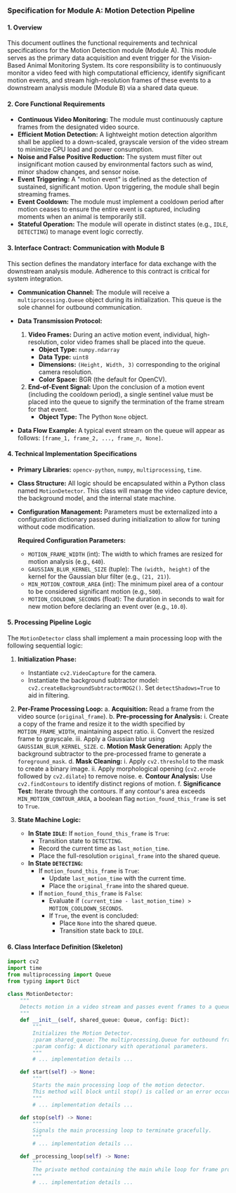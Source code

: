 ### **Specification for Module A: Motion Detection Pipeline**

#### **1. Overview**

This document outlines the functional requirements and technical specifications for the Motion Detection module (Module A). This module serves as the primary data acquisition and event trigger for the Vision-Based Animal Monitoring System. Its core responsibility is to continuously monitor a video feed with high computational efficiency, identify significant motion events, and stream high-resolution frames of these events to a downstream analysis module (Module B) via a shared data queue.

#### **2. Core Functional Requirements**

*   **Continuous Video Monitoring:** The module must continuously capture frames from the designated video source.
*   **Efficient Motion Detection:** A lightweight motion detection algorithm shall be applied to a down-scaled, grayscale version of the video stream to minimize CPU load and power consumption.
*   **Noise and False Positive Reduction:** The system must filter out insignificant motion caused by environmental factors such as wind, minor shadow changes, and sensor noise.
*   **Event Triggering:** A "motion event" is defined as the detection of sustained, significant motion. Upon triggering, the module shall begin streaming frames.
*   **Event Cooldown:** The module must implement a cooldown period after motion ceases to ensure the entire event is captured, including moments when an animal is temporarily still.
*   **Stateful Operation:** The module will operate in distinct states (e.g., `IDLE`, `DETECTING`) to manage event logic correctly.

#### **3. Interface Contract: Communication with Module B**

This section defines the mandatory interface for data exchange with the downstream analysis module. Adherence to this contract is critical for system integration.

*   **Communication Channel:** The module will receive a `multiprocessing.Queue` object during its initialization. This queue is the sole channel for outbound communication.
*   **Data Transmission Protocol:**
    1.  **Video Frames:** During an active motion event, individual, high-resolution, color video frames shall be placed into the queue.
        *   **Object Type:** `numpy.ndarray`
        *   **Data Type:** `uint8`
        *   **Dimensions:** `(Height, Width, 3)` corresponding to the original camera resolution.
        *   **Color Space:** BGR (the default for OpenCV).
    2.  **End-of-Event Signal:** Upon the conclusion of a motion event (including the cooldown period), a single sentinel value must be placed into the queue to signify the termination of the frame stream for that event.
        *   **Object Type:** The Python `None` object.

*   **Data Flow Example:** A typical event stream on the queue will appear as follows: `[frame_1, frame_2, ..., frame_n, None]`.

#### **4. Technical Implementation Specifications**

*   **Primary Libraries:** `opencv-python`, `numpy`, `multiprocessing`, `time`.
*   **Class Structure:** All logic should be encapsulated within a Python class named `MotionDetector`. This class will manage the video capture device, the background model, and the internal state machine.
*   **Configuration Management:** Parameters must be externalized into a configuration dictionary passed during initialization to allow for tuning without code modification.

    **Required Configuration Parameters:**
    *   `MOTION_FRAME_WIDTH` (int): The width to which frames are resized for motion analysis (e.g., `640`).
    *   `GAUSSIAN_BLUR_KERNEL_SIZE` (tuple): The `(width, height)` of the kernel for the Gaussian blur filter (e.g., `(21, 21)`).
    *   `MIN_MOTION_CONTOUR_AREA` (int): The minimum pixel area of a contour to be considered significant motion (e.g., `500`).
    *   `MOTION_COOLDOWN_SECONDS` (float): The duration in seconds to wait for new motion before declaring an event over (e.g., `10.0`).

#### **5. Processing Pipeline Logic**

The `MotionDetector` class shall implement a main processing loop with the following sequential logic:

1.  **Initialization Phase:**
    *   Instantiate `cv2.VideoCapture` for the camera.
    *   Instantiate the background subtractor model: `cv2.createBackgroundSubtractorMOG2()`. Set `detectShadows=True` to aid in filtering.

2.  **Per-Frame Processing Loop:**
    a. **Acquisition:** Read a frame from the video source (`original_frame`).
    b. **Pre-processing for Analysis:**
        i.  Create a copy of the frame and resize it to the width specified by `MOTION_FRAME_WIDTH`, maintaining aspect ratio.
        ii. Convert the resized frame to grayscale.
        iii. Apply a Gaussian blur using `GAUSSIAN_BLUR_KERNEL_SIZE`.
    c. **Motion Mask Generation:** Apply the background subtractor to the pre-processed frame to generate a `foreground_mask`.
    d. **Mask Cleaning:**
        i.  Apply `cv2.threshold` to the mask to create a binary image.
        ii. Apply morphological opening (`cv2.erode` followed by `cv2.dilate`) to remove noise.
    e. **Contour Analysis:** Use `cv2.findContours` to identify distinct regions of motion.
    f. **Significance Test:** Iterate through the contours. If any contour's area exceeds `MIN_MOTION_CONTOUR_AREA`, a boolean flag `motion_found_this_frame` is set to `True`.

3.  **State Machine Logic:**
    *   **In State `IDLE`:** If `motion_found_this_frame` is `True`:
        *   Transition state to `DETECTING`.
        *   Record the current time as `last_motion_time`.
        *   Place the full-resolution `original_frame` into the shared queue.
    *   **In State `DETECTING`:**
        *   If `motion_found_this_frame` is `True`:
            *   Update `last_motion_time` with the current time.
            *   Place the `original_frame` into the shared queue.
        *   If `motion_found_this_frame` is `False`:
            *   Evaluate if `(current_time - last_motion_time) > MOTION_COOLDOWN_SECONDS`.
            *   If `True`, the event is concluded:
                *   Place `None` into the shared queue.
                *   Transition state back to `IDLE`.

#### **6. Class Interface Definition (Skeleton)**

```python
import cv2
import time
from multiprocessing import Queue
from typing import Dict

class MotionDetector:
    """
    Detects motion in a video stream and passes event frames to a queue.
    """
    def __init__(self, shared_queue: Queue, config: Dict):
        """
        Initializes the Motion Detector.
        :param shared_queue: The multiprocessing.Queue for outbound frames.
        :param config: A dictionary with operational parameters.
        """
        # ... implementation details ...

    def start(self) -> None:
        """
        Starts the main processing loop of the motion detector.
        This method will block until stop() is called or an error occurs.
        """
        # ... implementation details ...

    def stop(self) -> None:
        """
        Signals the main processing loop to terminate gracefully.
        """
        # ... implementation details ...

    def _processing_loop(self) -> None:
        """
        The private method containing the main while loop for frame processing.
        """
        # ... implementation details ...
```